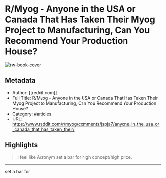 # R/Myog - Anyone in the USA or Canada That Has Taken Their Myog Project to Manufacturing, Can You Recommend Your Production House?

![rw-book-cover](https://readwise-assets.s3.amazonaws.com/static/images/article1.be68295a7e40.png)

## Metadata
- Author: [[reddit.com]]
- Full Title: R/Myog - Anyone in the USA or Canada That Has Taken Their Myog Project to Manufacturing, Can You Recommend Your Production House?
- Category: #articles
- URL: https://www.reddit.com/r/myog/comments/jspja7/anyone_in_the_usa_or_canada_that_has_taken_their/

## Highlights
> I feel like Acronym set a bar for high concept/high price.

---

set a bar for



